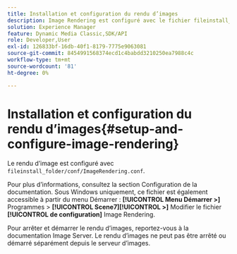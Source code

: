 ```yaml
---
title: Installation et configuration du rendu d’images
description: Image Rendering est configuré avec le fichier fileinstall_folder/conf/ImageRendering.conf.
solution: Experience Manager
feature: Dynamic Media Classic,SDK/API
role: Developer,User
exl-id: 126833bf-16db-40f1-8179-7775e9063081
source-git-commit: 8454991568374ecd1c4babdd3210250ea7988c4c
workflow-type: tm+mt
source-wordcount: '81'
ht-degree: 0%

---
```


# Installation et configuration du rendu d’images{#setup-and-configure-image-rendering}

Le rendu d’image est configuré avec `fileinstall_folder/conf/ImageRendering.conf`.

Pour plus d’informations, consultez la section Configuration de la documentation. Sous Windows uniquement, ce fichier est également accessible à partir du menu Démarrer : **[!UICONTROL Menu Démarrer >]** Programmes > **[!UICONTROL Scene7]**&#x200B;**[!UICONTROL >]** Modifier le fichier **[!UICONTROL de configuration]** Image Rendering.

Pour arrêter et démarrer le rendu d’images, reportez-vous à la documentation Image Server. Le rendu d’images ne peut pas être arrêté ou démarré séparément depuis le serveur d’images.
